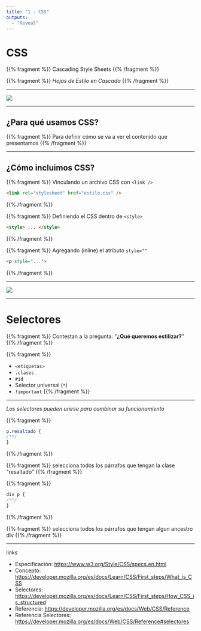 ```yaml
---
title: "1 - CSS"
outputs:
  - "Reveal"
---
```


# CSS

{{% fragment %}}
Cascading Style Sheets
{{% /fragment %}}

{{% fragment %}}
*Hojas de Estilo en Cascada*
{{% /fragment %}}

---

![](/img/css-peter.gif)

---

## ¿Para qué usamos CSS?

{{% fragment %}}
Para definir cómo se va a ver el contenido que presentamos
{{% /fragment %}}

---

## ¿Cómo incluimos CSS?

{{% fragment %}}
Vinculando un archivo CSS con `<link />`

```html
<link rel="stylesheet" href="estilo.css" />
```
{{% /fragment %}}

{{% fragment %}}
Definiendo el CSS dentro de `<style>`

```html
<style> ... </style>
```
{{% /fragment %}}

{{% fragment %}}
Agregando (inline) el atributo `style=""`

```html
<p style="...">
```
{{% /fragment %}}

---

![](/img/regla-css.png)

---

# Selectores

{{% fragment %}}
Contestan a la pregunta: "**¿Qué queremos estilizar?**"
{{% /fragment %}}

{{% fragment %}}
- `<etiquetas>`
- `.clases`
- `#id`
- Selector universal (`*`)
- `!important`
{{% /fragment %}}

---

*Los selectores pueden unirse para combinar su funcionamiento*

{{% fragment %}}

```css
p.resaltado {
/**/
}
```

{{% /fragment %}}

{{% fragment %}}
selecciona todos los párrafos que tengan la clase "resaltado"
{{% /fragment %}}

{{% fragment %}}
```css
div p {
/**/
}
```

{{% /fragment %}}

{{% fragment %}}
selecciona todos los párrafos que tengan algun ancestro div
{{% /fragment %}}


---

links

- Especificación: https://www.w3.org/Style/CSS/specs.en.html
- Concepto: https://developer.mozilla.org/es/docs/Learn/CSS/First_steps/What_is_CSS
- Selectores: https://developer.mozilla.org/es/docs/Learn/CSS/First_steps/How_CSS_is_structured
- Referencia: https://developer.mozilla.org/es/docs/Web/CSS/Reference
- Referencia Selectores: https://developer.mozilla.org/es/docs/Web/CSS/Reference#selectores
